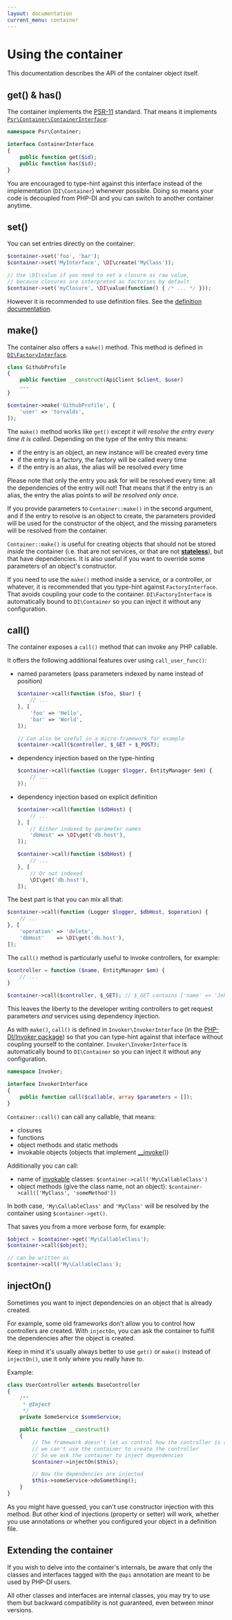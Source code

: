 ```yaml
---
layout: documentation
current_menu: container
---
```


# Using the container

This documentation describes the API of the container object itself.

## get() & has()

The container implements the [PSR-11](http://www.php-fig.org/psr/psr-11/) standard. That means it implements [`Psr\Container\ContainerInterface`](https://github.com/php-fig/container/blob/master/src/ContainerInterface.php):

```php
namespace Psr\Container;

interface ContainerInterface
{
    public function get($id);
    public function has($id);
}
```

You are encouraged to type-hint against this interface instead of the implementation (`DI\Container`) whenever possible. Doing so means your code is decoupled from PHP-DI and you can switch to another container anytime.

## set()

You can set entries directly on the container:

```php
$container->set('foo', 'bar');
$container->set('MyInterface', \DI\create('MyClass'));

// Use \DI\value if you need to set a closure as raw value,
// because closures are interpreted as factories by default
$container->set('myClosure', \DI\value(function() { /* ... */ }));
```

However it is recommended to use definition files. See the [definition documentation](definition.md).

## make()

The container also offers a `make()` method. This method is defined in [`DI\FactoryInterface`](https://github.com/PHP-DI/PHP-DI/blob/master/src/FactoryInterface.php).

```php
class GithubProfile
{
    public function __construct(ApiClient $client, $user)
    ...
}

$container->make('GithubProfile', [
    'user' => 'torvalds',
]);
```

The `make()` method works like `get()` except *it will resolve the entry every time it is called*. Depending on the type of the entry this means:

- if the entry is an object, an new instance will be created every time
- if the entry is a factory, the factory will be called every time
- if the entry is an alias, the alias will be resolved every time

Please note that only the entry you ask for will be resolved every time: all the dependencies of the entry will not! That means that if the entry is an alias, the entry the alias points to *will be resolved only once*.

If you provide parameters to `Container::make()` in the second argument, and if the entry to resolve is an object to create, the parameters provided will be used for the constructor of the object, and the missing parameters will be resolved from the container.

`Container::make()` is useful for creating objects that should not be stored *inside* the container (i.e. that are not services, or that are not [**stateless**](https://igor.io/2013/03/31/stateless-services.html)), but that have dependencies. It is also useful if you want to override some parameters of an object's constructor.

If you need to use the `make()` method inside a service, or a controller, or whatever, it is recommended that you type-hint against `FactoryInterface`. That avoids coupling your code to the container. `DI\FactoryInterface` is automatically bound to `DI\Container` so you can inject it without any configuration.

## call()

The container exposes a `call()` method that can invoke any PHP callable.

It offers the following additional features over using `call_user_func()`:

- named parameters (pass parameters indexed by name instead of position)

    ```php
    $container->call(function ($foo, $bar) {
        // ...
    }, [
        'foo' => 'Hello',
        'bar' => 'World',
    ]);

    // Can also be useful in a micro-framework for example
    $container->call($controller, $_GET + $_POST);
    ```

- dependency injection based on the type-hinting

    ```php
    $container->call(function (Logger $logger, EntityManager $em) {
        // ...
    });
    ```

- dependency injection based on explicit definition

    ```php
    $container->call(function ($dbHost) {
        // ...
    }, [
        // Either indexed by parameter names
        'dbHost' => \DI\get('db.host'),
    ]);

    $container->call(function ($dbHost) {
        // ...
    }, [
        // Or not indexed
        \DI\get('db.host'),
    ]);
    ```

The best part is that you can mix all that:

```php
$container->call(function (Logger $logger, $dbHost, $operation) {
    // ...
}, [
    'operation' => 'delete',
    'dbHost'    => \DI\get('db.host'),
]);
```

The `call()` method is particularly useful to invoke controllers, for example:

```php
$controller = function ($name, EntityManager $em) {
    // ...
}

$container->call($controller, $_GET); // $_GET contains ['name' => 'John']
```

This leaves the liberty to the developer writing controllers to get request parameters
*and* services using dependency injection.

As with `make()`, `call()` is defined in `Invoker\InvokerInterface` (in the [PHP-DI/Invoker package](https://github.com/PHP-DI/Invoker)) so that you can type-hint against that interface without coupling yourself to the container. `Invoker\InvokerInterface` is automatically bound to `DI\Container` so you can inject it without any configuration.

```php
namespace Invoker;

interface InvokerInterface
{
    public function call($callable, array $parameters = []);
}
```

`Container::call()` can call any callable, that means:

- closures
- functions
- object methods and static methods
- invokable objects (objects that implement [__invoke()](http://php.net/manual/en/language.oop5.magic.php#object.invoke))

Additionally you can call:

- name of [invokable](http://php.net/manual/en/language.oop5.magic.php#object.invoke) classes: `$container->call('My\CallableClass')`
- object methods (give the class name, not an object): `$container->call(['MyClass', 'someMethod'])`

In both case, `'My\CallableClass'` and `'MyClass'` will be resolved by the container using `$container->get()`.

That saves you from a more verbose form, for example:

```php
$object = $container->get('My\CallableClass');
$container->call($object);

// can be written as
$container->call('My\CallableClass');
```

## injectOn()

Sometimes you want to inject dependencies on an object that is already created.

For example, some old frameworks don't allow you to control how controllers are created.
With `injectOn`, you can ask the container to fulfill the dependencies after the object is created.

Keep in mind it's usually always better to use `get()` or `make()` instead of `injectOn()`,
use it only where you really have to.

Example:

```php
class UserController extends BaseController
{
    /**
     * @Inject
     */
    private SomeService $someService;

    public function __construct()
    {
        // The framework doesn't let us control how the controller is created, so
        // we can't use the container to create the controller
        // So we ask the container to inject dependencies
        $container->injectOn($this);

        // Now the dependencies are injected
        $this->someService->doSomething();
    }
}
```

As you might have guessed, you can't use constructor injection with this method.
But other kind of injections (property or setter) will work, whether you use annotations
or whether you configured your object in a definition file.

## Extending the container

If you wish to delve into the container's internals, be aware that only the classes and interfaces tagged with the `@api` annotation are meant to be used by PHP-DI users.

All other classes and interfaces are internal classes, you may try to use them but backward compatibility is not guaranteed, even between minor versions.
